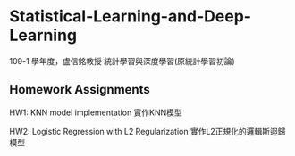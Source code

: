 # Statistical-Learning-and-Deep-Learning
109-1 學年度，盧信銘教授 統計學習與深度學習(原統計學習初論)

## Homework Assignments
HW1: KNN model implementation 實作KNN模型

HW2: Logistic Regression with L2 Regularization 實作L2正規化的邏輯斯迴歸模型
